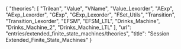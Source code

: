 {
    "theories": [
        "Trilean",
        "Value",
        "VName",
        "Value_Lexorder",
        "AExp",
        "AExp_Lexorder",
        "GExp",
        "GExp_Lexorder",
        "FSet_Utils",
        "Transition",
        "Transition_Lexorder",
        "EFSM",
        "EFSM_LTL",
        "Drinks_Machine",
        "Drinks_Machine_2",
        "Drinks_Machine_LTL"
    ],
    "url": "entries/extended_finite_state_machines/theories",
    "title": "Session Extended_Finite_State_Machines"
}